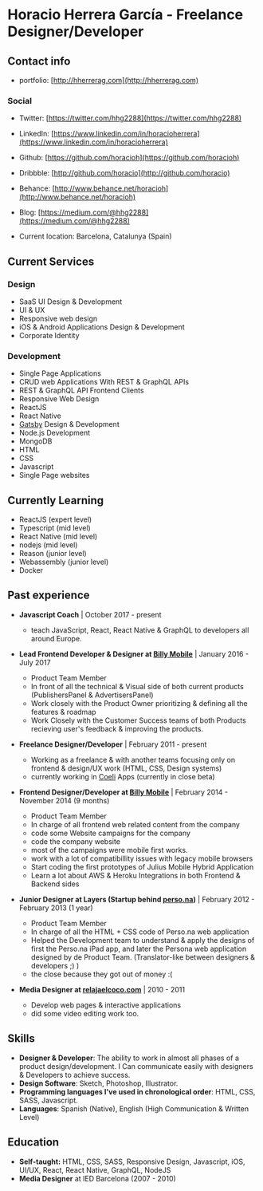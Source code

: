 # Horacio Herrera García - Freelance Designer/Developer

## Contact info

- portfolio: [http://hherrerag.com](http://hherrerag.com)

### Social

- Twitter: [https://twitter.com/hhg2288](https://twitter.com/hhg2288)
- LinkedIn: [https://www.linkedin.com/in/horacioherrera](https://www.linkedin.com/in/horacioherrera)
- Github: [https://github.com/horacioh](https://github.com/horacioh)
- Dribbble: [http://github.com/horacio](http://github.com/horacio)
- Behance: [http://www.behance.net/horacioh](http://www.behance.net/horacioh)
- Blog: [https://medium.com/@hhg2288](https://medium.com/@hhg2288)

- Current location: Barcelona, Catalunya (Spain)

## Current Services

### Design

- SaaS UI Design & Development
- UI & UX
- Responsive web design
- iOS & Android Applications Design & Development
- Corporate Identity

### Development

- Single Page Applications
- CRUD web Applications With REST & GraphQL APIs
- REST & GraphQL API Frontend Clients
- Responsive Web Design
- ReactJS
- React Native
- [Gatsby](https://gatsbyjs.org) Design & Development
- Node.js Development
- MongoDB
- HTML
- CSS
- Javascript
- Single Page websites

## Currently Learning

- ReactJS (expert level)
- Typescript (mid level)
- React Native (mid level)
- nodejs (mid level)
- Reason (junior level)
- Webassembly (junior level)
- Docker

## Past experience

- **Javascript Coach** | October 2017 - present
	- teach JavaScript, React, React Native & GraphQL to developers all around Europe.


- **Lead Frontend Developer & Designer at [Billy Mobile](http://billymob.com)** | January 2016 - July 2017
	- Product Team Member
	- In front of all the technical & Visual side of both current products (PublishersPanel & AdvertisersPanel)
	- Work closely with the Product Owner prioritizing & defining all the features & roadmap
	- Work Closely with the Customer Success teams of both Products recieving user's feedback & improving the products.


- **Freelance Designer/Developer** | February 2011 - present
	- Working as a freelance & with another teams focusing only on frontend & design/UX work (HTML, CSS, Design systems)
	- currently working in [Coeli](https://coeli.cat) Apps (currently in close beta)


- **Frontend Designer/Developer at [Billy Mobile](http://billymob.com)** | February 2014 - November 2014 (9 months)
	- Product Team Member
	- In charge of all frontend web related content from the company
	- code some Website campaigns for the company
	- code the company website
	- most of the campaigns were mobile first works.
	- work with a lot of compatibillity issues with legacy mobile browsers
	- Start coding the first prototypes of Julius Mobile Hybrid Application
	- Learn a lot about AWS & Heroku Integrations in both Frontend & Backend sides


- **Junior Designer at Layers (Startup behind [perso.na](Perso.na))** | February 2012 - February 2013 (1 year)
	- Product Team Member
	- In charge of all the HTML + CSS code of Perso.na web application
	- Helped the Development team to understand & apply the designs of first the Perso.na iPad app, and later the Persona web application designed by de Product Team. (Translator-like between designers & developers ;) )
	- the close because they got out of money :(


- **Media Designer at [relajaelcoco.com](relajaelcoco.com)** | 2010 - 2011
	- Develop web pages & interactive applications
	- did some video editing work too.


## Skills

- **Designer & Developer**: The ability to work in almost all phases of a product design/development. I Can communicate easily with designers & Developers to achieve success.
- **Design Software**: Sketch, Photoshop, Illustrator.
- **Programming languages I've used in chronological order**: HTML, CSS, SASS, Javascript.
- **Languages**: Spanish (Native), English (High Communication & Written Level)


## Education

- **Self-taught:** HTML, CSS, SASS, Responsive Design, Javascript, iOS, UI/UX, React, React Native, GraphQL, NodeJS
- **Media Designer** at IED Barcelona (2007 - 2010)
